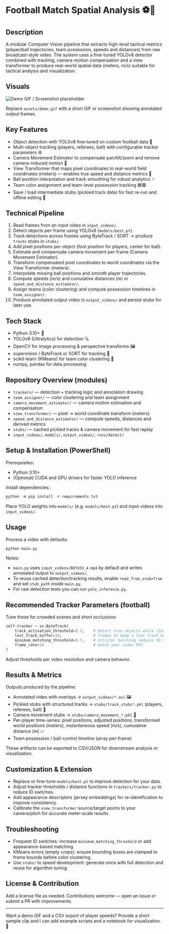 # Football Match Spatial Analysis ⚽🚀

## Description

A modular Computer Vision pipeline that extracts high-level tactical metrics (player/ball trajectories, team possession, speeds and distances) from raw broadcast-style video. The system uses a fine-tuned YOLOv8 detector combined with tracking, camera-motion compensation and a view transformer to produce real-world spatial data (meters, m/s) suitable for tactical analysis and visualization.

## Visuals

![Demo GIF / Screenshot placeholder](assets/demo.gif)

Replace `assets/demo.gif` with a short GIF or screenshot showing annotated output frames.

## Key Features

- Object detection with YOLOv8 fine‑tuned on custom football data 🎯
- Multi-object tracking (players, referees, ball) with configurable tracker parameters ⚙️
- Camera Movement Estimator to compensate pan/tilt/zoom and remove camera-induced motion 🧭
- View Transformer that maps pixel coordinates to real-world field coordinates (meters) — enables true speed and distance metrics 📐
- Ball position interpolation and track smoothing for robust analytics ✨
- Team color assignment and team-level possession tracking 🟦🟥
- Save / load intermediate stubs (pickled track data) for fast re-run and offline editing 💾

## Technical Pipeline

1. Read frames from an input video in `input_videos/`.
2. Detect objects per-frame using YOLOv8 (`models/best.pt`).
3. Track detections across frames using ByteTrack / SORT → produce `tracks` stubs in `stubs/`.
4. Add pixel positions per-object (foot position for players, center for ball).
5. Estimate and compensate camera movement per-frame (Camera Movement Estimator).
6. Transform compensated pixel coordinates to world coordinates via the View Transformer (meters).
7. Interpolate missing ball positions and smooth player trajectories.
8. Compute speeds (m/s) and cumulative distances (m) in `speed_and_distance_estimator/`.
9. Assign teams (color clustering) and compute possession timelines in `team_assigner/`.
10. Produce annotated output video in `output_videos/` and persist stubs for later use.

## Tech Stack

- Python 3.10+ 🐍
- YOLOv8 (Ultralytics) for detection 🔍
- OpenCV for image processing & perspective transforms 🖼️
- supervision / ByteTrack or SORT for tracking 🧭
- scikit-learn (KMeans) for team color clustering 🎨
- numpy, pandas for data processing

## Repository Overview (modules)

- `trackers/` — detection + tracking logic and annotation drawing
- `team_assigner/` — color clustering and team assignment
- `camera_movement_estimator/` — camera motion estimation and compensation
- `view_transformer/` — pixel → world coordinate transform (meters)
- `speed_and_distance_estimator/` — compute speeds, distances and derived metrics
- `stubs/` — cached pickled tracks & camera movement for fast replay
- `input_videos/`, `models/`, `output_videos/`, `runs/detect/`

## Setup & Installation (PowerShell)

Prerequisites:

- Python 3.10+
- (Optional) CUDA and GPU drivers for faster YOLO inference

Install dependencies:

```powershell
python -m pip install -r requirements.txt
```

Place YOLO weights into `models/` (e.g. `models/best.pt`) and input videos into `input_videos/`.

## Usage

Process a video with defaults:

```powershell
python main.py
```

Notes:

- `main.py` uses `input_videos/08fd33_4.mp4` by default and writes annotated output to `output_videos/`.
- To reuse cached detection/tracking results, enable `read_from_stub=True` and set `stub_path` inside `main.py`.
- For raw detection tests you can run `yolo_inference.py`.

## Recommended Tracker Parameters (football)

Tune these for crowded scenes and short occlusions:

```python
self.tracker = sv.ByteTrack(
    track_activation_threshold=0.3,    # detect true objects while limiting false starts
    lost_track_buffer=20,              # frames to keep a lost track before deletion
    minimum_matching_threshold=0.7,    # stricter matching reduces ID switches
    frame_rate=24                      # match your video FPS
)
```

Adjust thresholds per video resolution and camera behavior.

## Results & Metrics

Outputs produced by the pipeline:

- Annotated video with overlays → `output_videos/*.avi` 🖼️
- Pickled stubs with structured tracks → `stubs/track_stubs*.pkl` (players, referees, ball) 💾
- Camera movement stubs → `stubs/camera_movement_*.pkl` 🧭
- Per-player time-series: pixel positions, adjusted positions, transformed world positions (meters), instantaneous speed (m/s), cumulative distance (m) 📈
- Team possession / ball-control timeline (array per-frame)

These artifacts can be exported to CSV/JSON for downstream analysis or visualization.

## Customization & Extension

- Replace or fine-tune `models/best.pt` to improve detection for your data.
- Adjust tracker thresholds / distance functions in `trackers/tracker.py` to reduce ID switches.
- Add appearance descriptors (jersey embeddings) for re-identification to improve consistency.
- Calibrate the `view_transformer` source/target points to your camera/pitch for accurate meter-scale results.

## Troubleshooting

- Frequent ID switches: increase `minimum_matching_threshold` or add appearance-based matching.
- KMeans errors (empty crops): ensure bounding boxes are clamped to frame bounds before color clustering.
- Use `stubs/` to speed development: generate once with full detection and reuse for algorithm tuning.

## License & Contribution

Add a license file as needed. Contributions welcome — open an issue or submit a PR with improvements.

---

Want a demo GIF and a CSV export of player speeds? Provide a short sample clip and I can add example scripts and a notebook for visualization. 🚀
